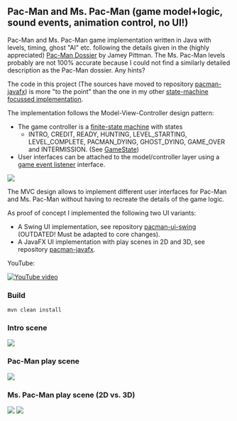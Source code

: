 ## Pac-Man and Ms. Pac-Man (game model+logic, sound events, animation control, no UI!)

Pac-Man and Ms. Pac-Man game implementation written in Java with levels, timing, ghost "AI" etc. following the details given in the (highly appreciated) [Pac-Man Dossier](https://pacman.holenet.info) by Jamey Pittman. The Ms. Pac-Man levels probably are not 100% accurate because I could not find a similarly detailed description as the Pac-Man dossier. Any hints? 



The code in this project (The sources have moved to repository [pacman-javafx](https://github.com/armin-reichert/pacman-javafx/tree/main/pacman-core)) is more "to the point" than the one in my other [state-machine focussed implementation](https://github.com/armin-reichert/pacman).

The implementation follows the Model-View-Controller design pattern:
- The game controller is a [finite-state machine](https://github.com/armin-reichert/pacman-javafx/tree/main/pacman-core/src/main/java/de/amr/games/pacman/lib/Fsm.java) with states
  -  INTRO, CREDIT, READY, HUNTING, LEVEL_STARTING, LEVEL_COMPLETE, PACMAN_DYING, GHOST_DYING, GAME_OVER and INTERMISSION. (See [GameState](https://github.com/armin-reichert/pacman-javafx/tree/main/pacman-core/src/main/java/de/amr/games/pacman/controller/GameState.java))
- User interfaces can be attached to the model/controller layer using a [game event listener](https://github.com/armin-reichert/pacman-javafx/tree/main/pacman-core/src/main/java/de/amr/games/pacman/event/GameEventListener.java) interface.

<img src="doc/pacman-core-classes.png">

The MVC design allows to implement different user interfaces for Pac-Man and Ms. Pac-Man without having to recreate the details of the game logic. 

As proof of concept I implemented the following two UI variants: 
- A Swing UI implementation, see repository [pacman-ui-swing](https://github.com/armin-reichert/pacman-ui-swing) (OUTDATED! Must be adapted to core changes).
- A JavaFX UI implementation with play scenes in 2D and 3D, see repository [pacman-javafx](https://github.com/armin-reichert/pacman-javafx).

YouTube:

[![YouTube video](doc/thumbnail.jpg)](https://www.youtube.com/watch?v=t529vDUtCT0&t=125s)

### Build

`mvn clean install`

### Intro scene

<img src="doc/intro.png">

### Pac-Man play scene

<img src="doc/playing.png">

### Ms. Pac-Man play scene (2D vs. 3D)

<img src="doc/mspacman_playing.png">

<img src="doc/playscene3D.png">
